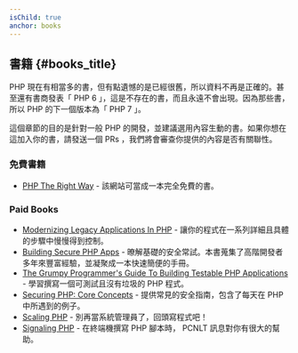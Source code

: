 ```yaml
---
isChild: true
anchor: books
---
```


## 書籍 {#books_title}

PHP 現在有相當多的書，但有點遺憾的是已經很舊，所以資料不再是正確的。甚至還有書商發表「 PHP 6 」，這是不存在的書，而且永遠不會出現。因為那些書，所以 PHP 的下一個版本為「 PHP 7 」。

這個章節的目的是針對一般 PHP 的開發，並建議選用內容生動的書。如果你想在這加入你的書，請發送一個 PRs ，我們將會審查你提供的內容是否有關聯性。

### 免費書籍

* [PHP The Right Way](https://leanpub.com/phptherightway/) - 該網站可當成一本完全免費的書。

### Paid Books

* [Modernizing Legacy Applications In PHP](https://leanpub.com/mlaphp) - 讓你的程式在一系列詳細且具體的步驟中慢慢得到控制。
* [Building Secure PHP Apps](https://leanpub.com/buildingsecurephpapps) - 暸解基礎的安全常試。本書蒐集了高階開發者多年來豐富經驗，並凝聚成一本快速簡便的手冊。
* [The Grumpy Programmer's Guide To Building Testable PHP Applications](https://leanpub.com/grumpy-testing) - 學習撰寫一個可測試且沒有垃圾的 PHP 程式。
* [Securing PHP: Core Concepts](https://leanpub.com/securingphp-coreconcepts) - 提供常見的安全指南，包含了每天在 PHP 中所遇到的例子。
* [Scaling PHP](https://leanpub.com/scalingphp) - 別再當系統管理員了，回頭寫程式吧！
* [Signaling PHP](https://leanpub.com/signalingphp) - 在終端機撰寫 PHP 腳本時， PCNLT 訊息對你有很大的幫助。
